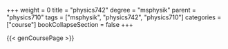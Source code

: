 +++
weight = 0
title = "physics742"
degree = "msphysik"
parent = "physics710"
tags = ["msphysik", "physics742", "physics710"]
categories = ["course"]
bookCollapseSection = false
+++

{{< genCoursePage >}}
